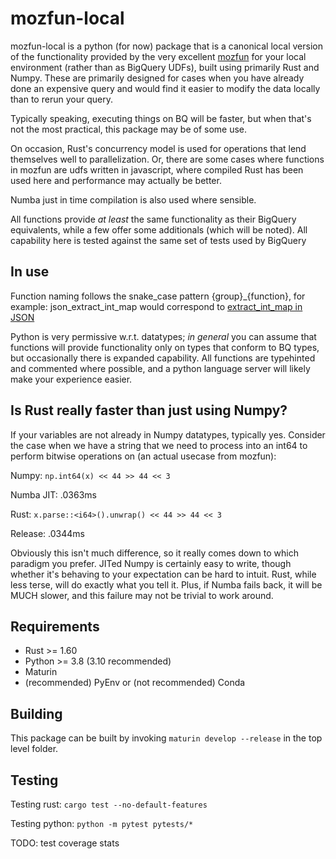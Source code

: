 # mozfun-local

mozfun-local is a python (for now) package that is a canonical local version of the functionality provided by the very excellent [mozfun](https://mozilla.github.io/bigquery-etl/mozfun/about/) for your local environment (rather than as BigQuery UDFs), built using primarily Rust and Numpy. These are primarily designed for cases when you have already done an expensive query and would find it easier to modify the data locally than to rerun your query.

Typically speaking, executing things on BQ will be faster, but when that's not the most practical, this package may be of some use.

On occasion, Rust's concurrency model is used for operations that lend themselves well to parallelization. Or, there are some cases where functions in mozfun are udfs written in javascript, where compiled Rust has been used here and performance may actually be better.

Numba just in time compilation is also used where sensible.

All functions provide _at least_ the same functionality as their BigQuery equivalents, while a few offer some additionals (which will be noted). All capability here is tested against the same set of tests used by BigQuery


## In use

Function naming follows the snake_case pattern {group}_{function}, for example: json_extract_int_map would correspond to [extract_int_map in JSON](https://mozilla.github.io/bigquery-etl/mozfun/json/)

Python is very permissive w.r.t. datatypes; _in general_ you can assume that functions will provide functionality only on types that conform to BQ types, but occasionally there is expanded capability. All functions are typehinted and commented where possible, and a python language server will likely make your experience easier.

## Is Rust really faster than just using Numpy?

If your variables are not already in Numpy datatypes, typically yes. Consider the case when we have a string that we need to process into an int64 to perform bitwise operations on (an actual usecase from mozfun):

Numpy: ```np.int64(x) << 44 >> 44 << 3```

Numba JIT: .0363ms

Rust: ```x.parse::<i64>().unwrap() << 44 >> 44 << 3```

Release: .0344ms

Obviously this isn't much difference, so it really comes down to which paradigm you prefer. JITed Numpy is certainly easy to write, though whether it's behaving to your expectation can be hard to intuit. Rust, while less terse, will do exactly what you tell it. Plus, if Numba fails back, it  will be MUCH slower, and this failure may not be trivial to work around.
## Requirements

* Rust >= 1.60
* Python >= 3.8 (3.10 recommended)
* Maturin
* (recommended) PyEnv or (not recommended) Conda

## Building

This package can be built by invoking ```maturin develop --release``` in the top level folder.

## Testing

Testing rust: ```cargo test --no-default-features```

Testing python: ```python -m pytest pytests/*```

TODO: test coverage stats
